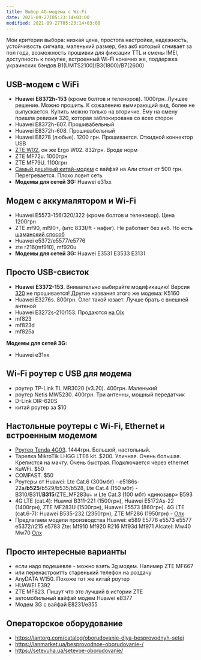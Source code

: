 ```yaml
---
title: Выбор 4G-модема с Wi-Fi
date: 2021-09-27T05:23:14+03:00
modified: 2021-09-27T05:23:14+03:00
---
```


Мои критерии выбора: низкая цена, простота настройки, надежность, устойчивость сигнала, маленький размер, без акб который сгнивает за пол года, возможность прошивки для фиксации TTL и смены IMEI, доступность к покупке, встроенный Wi-Fi конечно же, поддержка украинских бэндов B1(UMTS2100)/B3(1800)/B7(2600)

## USB-модем с WiFi
- **Huawei E8372h-153** (кроме болтов и теленоров). 1000грн. Лучшее решение. Можно прошить. К сожалению вымирающий вид, более не выпускается. Купить можно только на вторичке. Ему на смену пришла ревизия 320, которая заблокирована со всех сторон
- Huawei E8372h-607. Прошивабельный
- Huawei E8372h-608. Прошивабельный
- Huawei E8278 (любые). 1200 грн. Прошивается. Откидной коннектор USB
- [ZTE W02](https://elmir.ua/3g_4g_modems_and_routers/4g_router_ergo_w02.html), он же Ergo W02. 832грн. Вроде норм
- ZTE MF72u. 1000грн
- ZTE MF79U. 1100грн
- [Самый дешёвый китай-модем](https://4pda.to/forum/index.php?showtopic=849043) с вайфай на Али стоит от 500 грн. Перегревается. Плохо ловит сеть
- **Модемы для сетей 3G:** Huawei e31xx

## Модем с аккумалятором и Wi-Fi
- Huawei E5573-156/320/322 (кроме болтов и теленовор). Цена 1200грн
- ZTE mf90, mf90+, (мтс 833f/ft - нафиг). Не работает без акб. Но есть [шаманский способ](https://4pda.to/forum/index.php?s=&showtopic=686258&view=findpost&p=63790090)
- Huawei e5372/e5577/e5776
- zte r216(mf910), mf920u  
- **Модемы для сетей 3G:** Huawei E3531 E3533 E3131

## Просто USB-свисток
- **Huawei E3372-153**. Внимательно выбирайте модификацию! Версия [320](https://elmir.ua/3g_4g_modems_and_routers/4g_modem_huawei_e3372h-320.html) не прошивается! Другие названия этого же модема: K5160 
- Huawei E3276s. 800грн. Олег такой юзает. Лучше брать с внешней антеной
- Huawei E3272s-210/153. Продаются [на Olx](https://www.olx.ua/549074468)
- mf823
- mf823d
- mf825a

**Модемы для сетей 3G:**
- Huawei e31xx

## Wi-Fi роутер с USB для модема
- роутер TP-Link TL MR3020 (v3.20). 400грн. Маленький
- роутер Netis MW5230. 400грн. Три антенны, мощный передатчик
- D-Link DIR-620S
- китай роутер за $10

## Настольные роутеры с Wi-Fi, Ethernet и встроенным модемом
- [Роутер Tenda 4G03](https://elmir.ua/3g_4g_modems_and_routers/4g_router_tenda_4g03.html). 1444грн. Большой, настольный.
- Тарелка MikroTik LHGG LTE6 kit. $200. Уличная. Очень большая. Крепистся на мачту. Очень быстрая. Подключается через ethernet
- KuWFi. $50
- COMFAST. $50
- Роутеры от Huawei: Lte Cat.6 (300мбт) - e5186s-22a/**b525**/b529/b535/b528, Lte Cat.4 (150 мбт) - B310/B311/**B315**/ZTE_MF283u+ и Lte Cat.3 (100 мбт) «динозавр» B593
- 4G LTE (cat.4): Huawei B311-221 (1500грн), Huawei E5172As-22 (1400грн), ZTE MF283U (1500грн), Huawei E5573 (860грн). 4G LTE (cat.6-7): Huawei B535-232 (2350грн), ZTE MF286 (1950грн) - [Олх](https://www.olx.ua/721313229)
- Предлагаем модели производства Huawei: e589 E5776 e5573 e5577 e5372/r215 e5783 Zte: Mf910 Mf920 R216 Mf93d Mf971 Alcatel: Mw40 Mw70 [Олх](https://www.olx.ua/664017921)

## Просто интересные варианты
- если надо подешевле - можно взять 3g модем. Напимер ZTE MF667
- или перенастроитть старенький телефон на роздачу
- AnyDATA W150. Похоже тот же китай роутер
- HUAWEI E392
- ZTE MF823. Пишут что это лучший в истории ZTE
- автомобильный вайфай модем Huawei e8377
- Модем 3G с вайфай E8231/e355

## Операторское оборудование
- <https://lantorg.com/catalog/oborudovanie-dlya-besprovodnyh-setej>
- <https://lanmarket.ua/besprovodnoe-oborudovanie-/>
- <https://setevuha.ua/setevoe-oborudovanie/>


